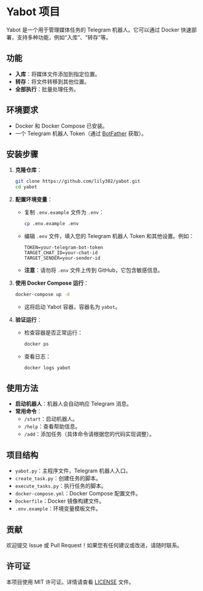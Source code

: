 # Yabot 项目

Yabot 是一个用于管理媒体任务的 Telegram 机器人。它可以通过 Docker 快速部署，支持多种功能，例如“入库”、“转存”等。

## 功能

- **入库**：将媒体文件添加到指定位置。
- **转存**：将文件转移到其他位置。
- **全部执行**：批量处理任务。

## 环境要求

- Docker 和 Docker Compose 已安装。
- 一个 Telegram 机器人 Token（通过 [BotFather](https://t.me/BotFather) 获取）。

## 安装步骤

1. **克隆仓库**：
   ```bash
   git clone https://github.com/lily302/yabot.git
   cd yabot
   ```

2. **配置环境变量**：
   - 复制 `.env.example` 文件为 `.env`：
     ```bash
     cp .env.example .env
     ```
   - 编辑 `.env` 文件，填入您的 Telegram 机器人 Token 和其他设置。例如：
     ```
     TOKEN=your-telegram-bot-token
     TARGET_CHAT_ID=your-chat-id
     TARGET_SENDER=your-sender-id
     ```
   - **注意**：请勿将 `.env` 文件上传到 GitHub，它包含敏感信息。

3. **使用 Docker Compose 运行**：
   ```bash
   docker-compose up -d
   ```
   - 这将启动 Yabot 容器，容器名为 `yabot`。

4. **验证运行**：
   - 检查容器是否正常运行：
     ```bash
     docker ps
     ```
   - 查看日志：
     ```bash
     docker logs yabot
     ```

## 使用方法

- **启动机器人**：机器人会自动响应 Telegram 消息。
- **常用命令**：
  - `/start`：启动机器人。
  - `/help`：查看帮助信息。
  - `/add`：添加任务（具体命令请根据您的代码实现调整）。

## 项目结构

- `yabot.py`：主程序文件，Telegram 机器人入口。
- `create_task.py`：创建任务的脚本。
- `execute_tasks.py`：执行任务的脚本。
- `docker-compose.yml`：Docker Compose 配置文件。
- `Dockerfile`：Docker 镜像构建文件。
- `.env.example`：环境变量模板文件。

## 贡献

欢迎提交 Issue 或 Pull Request！如果您有任何建议或改进，请随时联系。

## 许可证

本项目使用 MIT 许可证。详情请查看 [LICENSE](LICENSE) 文件。
